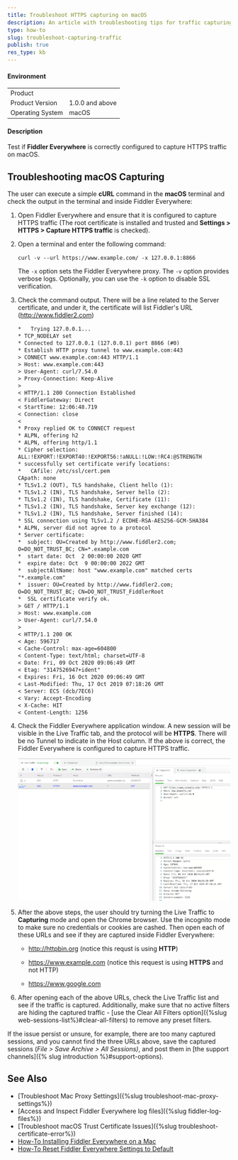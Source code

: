 ```yaml
---
title: Troubleshoot HTTPS capturing on macOS
description: An article with troubleshooting tips for traffic capturing with Fiddler Everywhere on macOS
type: how-to
slug: troubleshoot-capturing-traffic
publish: true
res_type: kb
---
```



#### Environment

|   |   |
|---|---|
| Product   |
| Product Version | 1.0.0 and above  |
| Operating System | macOS |

#### Description

Test if **Fiddler Everywhere** is correctly configured to capture HTTPS traffic on macOS.


## Troubleshooting macOS Capturing

The user can execute a simple **cURL** command in the **macOS** terminal and check the output in the terminal and inside Fiddler Everywhere:

1. Open Fiddler Everywhere and ensure that it is configured to capture HTTPS traffic (The root certificate is installed and trusted and **Settings > HTTPS > Capture HTTPS traffic** is checked).

1. Open a terminal and enter the following command:

    ```Shell
    curl -v --url https://www.example.com/ -x 127.0.0.1:8866
    ```

    The `-x` option sets the Fiddler Everywhere proxy. The `-v` option provides verbose logs. Optionally, you can use the `-k` option to disable SSL verification.

1. Check the command output. There will be a line related to the Server certificate, and under it, the certificate will list Fiddler's URL (http://www.fiddler2.com)

    ```Console
    *   Trying 127.0.0.1...
    * TCP_NODELAY set
    * Connected to 127.0.0.1 (127.0.0.1) port 8866 (#0)
    * Establish HTTP proxy tunnel to www.example.com:443
    > CONNECT www.example.com:443 HTTP/1.1
    > Host: www.example.com:443
    > User-Agent: curl/7.54.0
    > Proxy-Connection: Keep-Alive
    >
    < HTTP/1.1 200 Connection Established
    < FiddlerGateway: Direct
    < StartTime: 12:06:48.719
    < Connection: close
    <
    * Proxy replied OK to CONNECT request
    * ALPN, offering h2
    * ALPN, offering http/1.1
    * Cipher selection: ALL:!EXPORT:!EXPORT40:!EXPORT56:!aNULL:!LOW:!RC4:@STRENGTH
    * successfully set certificate verify locations:
    *   CAfile: /etc/ssl/cert.pem
    CApath: none
    * TLSv1.2 (OUT), TLS handshake, Client hello (1):
    * TLSv1.2 (IN), TLS handshake, Server hello (2):
    * TLSv1.2 (IN), TLS handshake, Certificate (11):
    * TLSv1.2 (IN), TLS handshake, Server key exchange (12):
    * TLSv1.2 (IN), TLS handshake, Server finished (14):
    * SSL connection using TLSv1.2 / ECDHE-RSA-AES256-GCM-SHA384
    * ALPN, server did not agree to a protocol
    * Server certificate:
    *  subject: OU=Created by http://www.fiddler2.com; O=DO_NOT_TRUST_BC; CN=*.example.com
    *  start date: Oct  2 00:00:00 2020 GMT
    *  expire date: Oct  9 00:00:00 2022 GMT
    *  subjectAltName: host "www.example.com" matched certs "*.example.com"
    *  issuer: OU=Created by http://www.fiddler2.com; O=DO_NOT_TRUST_BC; CN=DO_NOT_TRUST_FiddlerRoot
    *  SSL certificate verify ok.
    > GET / HTTP/1.1
    > Host: www.example.com
    > User-Agent: curl/7.54.0
    >
    < HTTP/1.1 200 OK
    < Age: 596717
    < Cache-Control: max-age=604800
    < Content-Type: text/html; charset=UTF-8
    < Date: Fri, 09 Oct 2020 09:06:49 GMT
    < Etag: "3147526947+ident"
    < Expires: Fri, 16 Oct 2020 09:06:49 GMT
    < Last-Modified: Thu, 17 Oct 2019 07:18:26 GMT
    < Server: ECS (dcb/7EC6)
    < Vary: Accept-Encoding
    < X-Cache: HIT
    < Content-Length: 1256
    ```

1. Check the Fiddler Everywhere application window. A new session will be visible in the Live Traffic tab, and the protocol will be **HTTPS**. There will be no Tunnel to indicate in the Host column. If the above is correct, the Fiddler Everywhere is configured to capture HTTPS traffic.

    ![Fiddler showing HTTPS traffic](../images/kb/troubleshoot/curl-request-fiddler.png)

1. After the above steps, the user should try turning the Live Traffic to **Capturing** mode and open the Chrome browser. Use the incognito mode to make sure no credentials or cookies are cashed. Then open each of these URLs and see if they are captured inside Fiddler Everywhere:

    - http://httpbin.org (notice this requst is using **HTTP**)

    - https://www.example.com (notice this request is using **HTTPS** and not HTTP)

    - https://www.google.com


1. After opening each of the above URLs, check the Live Traffic list and see if the traffic is captured. Additionally, make sure that no active filters are hiding the captured traffic - [use the Clear All Filters option]({%slug web-sessions-list%}#clear-all-filters) to remove any preset filters.

If the issue persist or unsure, for example, there are too many captured sessions, and you cannot find the three URLs above, save the captured sessions (_File > Save Archive > All Sessions)_, and post them in [the support channels]({% slug introduction %}#support-options). 


## See Also

*   [Troubleshoot Mac Proxy Settings]({%slug troubleshoot-mac-proxy-settings%})
*   [Access and Inspect Fiddler Everywhere log files]({%slug fiddler-log-files%})
*   [Troubleshoot macOS Trust Certificate Issues]({%slug troubleshoot-certificate-error%})
*	[How-To Installing Fiddler Everywhere on a Mac](https://docs.telerik.com/fiddler-everywhere/getting-started/installation)
*	[How-To Reset Fiddler Everywhere Settings to Default](how-to-reset-fiddler-everywhere-settings-to-default)
